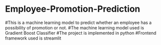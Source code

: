 # Employee-Promotion-Prediction

#This is a machine learning model to predict whether an employee has a possibility of promotion or not.
#The machine learning model used is Gradient Boost Classifier
#The project is implemented in python
#Frontend framework used is streamlit
